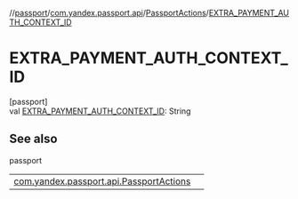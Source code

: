 //[passport](../../../index.md)/[com.yandex.passport.api](../index.md)/[PassportActions](index.md)/[EXTRA_PAYMENT_AUTH_CONTEXT_ID](-e-x-t-r-a_-p-a-y-m-e-n-t_-a-u-t-h_-c-o-n-t-e-x-t_-i-d.md)

# EXTRA_PAYMENT_AUTH_CONTEXT_ID

[passport]\
val [EXTRA_PAYMENT_AUTH_CONTEXT_ID](-e-x-t-r-a_-p-a-y-m-e-n-t_-a-u-t-h_-c-o-n-t-e-x-t_-i-d.md): String

## See also

passport

| | |
|---|---|
| [com.yandex.passport.api.PassportActions](-m-o-n-e-y_-a-c-t-i-o-n_-p-a-y-m-e-n-t_-a-u-t-h-o-r-i-z-a-t-i-o-n.md) |  |
